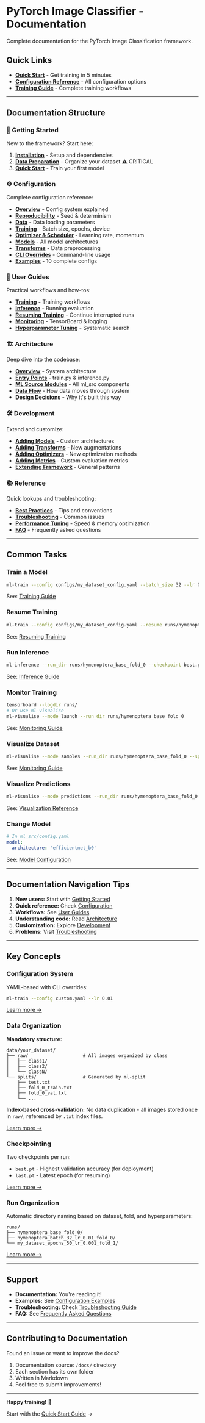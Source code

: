 # PyTorch Image Classifier - Documentation

Complete documentation for the PyTorch Image Classification framework.

## Quick Links

- **[Quick Start](getting-started/quick-start.md)** - Get training in 5 minutes
- **[Configuration Reference](configuration/README.md)** - All configuration options
- **[Training Guide](user-guides/training.md)** - Complete training workflows

---

## Documentation Structure

### 🚀 Getting Started

New to the framework? Start here:

1. **[Installation](getting-started/installation.md)** - Setup and dependencies
2. **[Data Preparation](getting-started/data-preparation.md)** - Organize your dataset ⚠️ CRITICAL
3. **[Quick Start](getting-started/quick-start.md)** - Train your first model

### ⚙️ Configuration

Complete configuration reference:

- **[Overview](configuration/README.md)** - Config system explained
- **[Reproducibility](configuration/reproducibility.md)** - Seed & determinism
- **[Data](configuration/data.md)** - Data loading parameters
- **[Training](configuration/training.md)** - Batch size, epochs, device
- **[Optimizer & Scheduler](configuration/optimizer-scheduler.md)** - Learning rate, momentum
- **[Models](configuration/models.md)** - All model architectures
- **[Transforms](configuration/transforms.md)** - Data preprocessing
- **[CLI Overrides](configuration/cli-overrides.md)** - Command-line usage
- **[Examples](configuration/examples.md)** - 10 complete configs

### 📖 User Guides

Practical workflows and how-tos:

- **[Training](user-guides/training.md)** - Training workflows
- **[Inference](user-guides/inference.md)** - Running evaluation
- **[Resuming Training](user-guides/resuming-training.md)** - Continue interrupted runs
- **[Monitoring](user-guides/monitoring.md)** - TensorBoard & logging
- **[Hyperparameter Tuning](user-guides/hyperparameter-tuning.md)** - Systematic search

### 🏗️ Architecture

Deep dive into the codebase:

- **[Overview](architecture/README.md)** - System architecture
- **[Entry Points](architecture/entry-points.md)** - train.py & inference.py
- **[ML Source Modules](architecture/ml-src-modules.md)** - All ml_src components
- **[Data Flow](architecture/data-flow.md)** - How data moves through system
- **[Design Decisions](architecture/design-decisions.md)** - Why it's built this way

### 🛠️ Development

Extend and customize:

- **[Adding Models](development/adding-models.md)** - Custom architectures
- **[Adding Transforms](development/adding-transforms.md)** - New augmentations
- **[Adding Optimizers](development/adding-optimizers.md)** - New optimization methods
- **[Adding Metrics](development/adding-metrics.md)** - Custom evaluation metrics
- **[Extending Framework](development/extending-framework.md)** - General patterns

### 📚 Reference

Quick lookups and troubleshooting:

- **[Best Practices](reference/best-practices.md)** - Tips and conventions
- **[Troubleshooting](reference/troubleshooting.md)** - Common issues
- **[Performance Tuning](reference/performance-tuning.md)** - Speed & memory optimization
- **[FAQ](reference/faq.md)** - Frequently asked questions

---

## Common Tasks

### Train a Model
```bash
ml-train --config configs/my_dataset_config.yaml --batch_size 32 --lr 0.01 --num_epochs 50
```
See: [Training Guide](user-guides/training.md)

### Resume Training
```bash
ml-train --config configs/my_dataset_config.yaml --resume runs/hymenoptera_base_fold_0/last.pt
```
See: [Resuming Training](user-guides/resuming-training.md)

### Run Inference
```bash
ml-inference --run_dir runs/hymenoptera_base_fold_0 --checkpoint best.pt
```
See: [Inference Guide](user-guides/inference.md)

### Monitor Training
```bash
tensorboard --logdir runs/
# Or use ml-visualise
ml-visualise --mode launch --run_dir runs/hymenoptera_base_fold_0
```
See: [Monitoring Guide](user-guides/monitoring.md)

### Visualize Dataset
```bash
ml-visualise --mode samples --run_dir runs/hymenoptera_base_fold_0 --split train
```
See: [Monitoring Guide](user-guides/monitoring.md)

### Visualize Predictions
```bash
ml-visualise --mode predictions --run_dir runs/hymenoptera_base_fold_0 --split val
```
See: [Visualization Reference](reference/visualization.md)

### Change Model
```yaml
# In ml_src/config.yaml
model:
  architecture: 'efficientnet_b0'
```
See: [Model Configuration](configuration/models.md)

---

## Documentation Navigation Tips

1. **New users:** Start with [Getting Started](getting-started/)
2. **Quick reference:** Check [Configuration](configuration/)
3. **Workflows:** See [User Guides](user-guides/)
4. **Understanding code:** Read [Architecture](architecture/)
5. **Customization:** Explore [Development](development/)
6. **Problems:** Visit [Troubleshooting](reference/troubleshooting.md)

---

## Key Concepts

### Configuration System
YAML-based with CLI overrides:
```bash
ml-train --config custom.yaml --lr 0.01
```
[Learn more →](configuration/README.md)

### Data Organization
**Mandatory structure:**
```
data/your_dataset/
├── raw/                    # All images organized by class
│   ├── class1/
│   ├── class2/
│   └── classN/
└── splits/                 # Generated by ml-split
    ├── test.txt
    ├── fold_0_train.txt
    ├── fold_0_val.txt
    └── ...
```
**Index-based cross-validation:** No data duplication - all images stored once in `raw/`, referenced by `.txt` index files.

[Learn more →](getting-started/data-preparation.md)

### Checkpointing
Two checkpoints per run:
- `best.pt` - Highest validation accuracy (for deployment)
- `last.pt` - Latest epoch (for resuming)

[Learn more →](architecture/ml-src-modules.md#checkpointingpy)

### Run Organization
Automatic directory naming based on dataset, fold, and hyperparameters:
```
runs/
├── hymenoptera_base_fold_0/
├── hymenoptera_batch_32_lr_0.01_fold_0/
└── my_dataset_epochs_50_lr_0.001_fold_1/
```
[Learn more →](configuration/cli-overrides.md)

---

## Support

- **Documentation:** You're reading it!
- **Examples:** See [Configuration Examples](configuration/examples.md)
- **Troubleshooting:** Check [Troubleshooting Guide](reference/troubleshooting.md)
- **FAQ:** See [Frequently Asked Questions](reference/faq.md)

---

## Contributing to Documentation

Found an issue or want to improve the docs?

1. Documentation source: `/docs/` directory
2. Each section has its own folder
3. Written in Markdown
4. Feel free to submit improvements!

---

**Happy training!** 🚀

Start with the [Quick Start Guide](getting-started/quick-start.md) →
